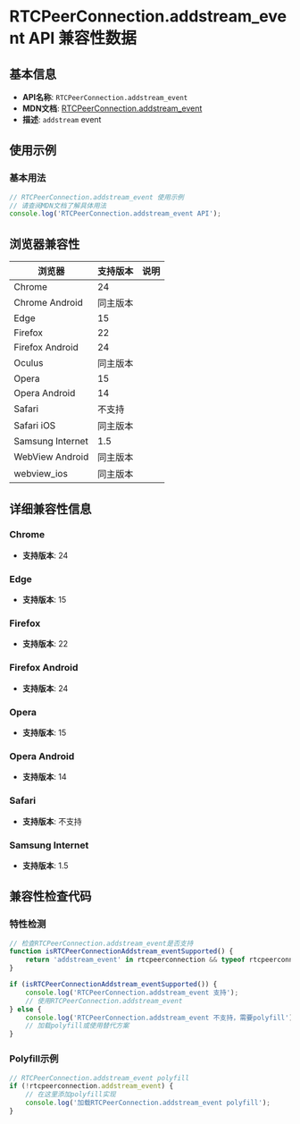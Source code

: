 # RTCPeerConnection.addstream_event API 兼容性数据

## 基本信息

- **API名称**: `RTCPeerConnection.addstream_event`
- **MDN文档**: [RTCPeerConnection.addstream_event](https://developer.mozilla.org/docs/Web/API/RTCPeerConnection/addstream_event)
- **描述**: `addstream` event

## 使用示例

### 基本用法

```javascript
// RTCPeerConnection.addstream_event 使用示例
// 请查阅MDN文档了解具体用法
console.log('RTCPeerConnection.addstream_event API');
```

## 浏览器兼容性

| 浏览器 | 支持版本 | 说明 |
|--------|----------|------|
| Chrome | 24 |  |
| Chrome Android | 同主版本 |  |
| Edge | 15 |  |
| Firefox | 22 |  |
| Firefox Android | 24 |  |
| Oculus | 同主版本 |  |
| Opera | 15 |  |
| Opera Android | 14 |  |
| Safari | 不支持 |  |
| Safari iOS | 同主版本 |  |
| Samsung Internet | 1.5 |  |
| WebView Android | 同主版本 |  |
| webview_ios | 同主版本 |  |

## 详细兼容性信息

### Chrome

- **支持版本**: 24

### Edge

- **支持版本**: 15

### Firefox

- **支持版本**: 22

### Firefox Android

- **支持版本**: 24

### Opera

- **支持版本**: 15

### Opera Android

- **支持版本**: 14

### Safari

- **支持版本**: 不支持

### Samsung Internet

- **支持版本**: 1.5

## 兼容性检查代码

### 特性检测

```javascript
// 检查RTCPeerConnection.addstream_event是否支持
function isRTCPeerConnectionAddstream_eventSupported() {
    return 'addstream_event' in rtcpeerconnection && typeof rtcpeerconnection.addstream_event === 'function';
}

if (isRTCPeerConnectionAddstream_eventSupported()) {
    console.log('RTCPeerConnection.addstream_event 支持');
    // 使用RTCPeerConnection.addstream_event
} else {
    console.log('RTCPeerConnection.addstream_event 不支持，需要polyfill');
    // 加载polyfill或使用替代方案
}
```

### Polyfill示例

```javascript
// RTCPeerConnection.addstream_event polyfill
if (!rtcpeerconnection.addstream_event) {
    // 在这里添加polyfill实现
    console.log('加载RTCPeerConnection.addstream_event polyfill');
}
```

